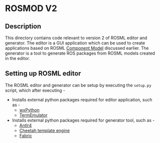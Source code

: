 ROSMOD V2
=========

Description
-----------
This directory contains code relevant to version 2 of ROSML editor and generator. The editor is a GUI application which can be used to create applications based on ROSML [Component Model](../../docs/ComponentModelOverview.md) discussed earlier. The generator is a tool to generate ROS packages from ROSML models created in the editor.

Setting up ROSML editor
-----------------------
The ROSML editor and generator can be setup by executing the `setup.py` script, which after executing -
  * Installs external python packages required for editor application, such as -
    - [wxPython](http://www.wxpython.org/)
    - [TermEmulator](https://pypi.python.org/pypi/TermEmulator)
  * Installs external python packages required for generator tool, such as -
    - [Antlr4](http://www.antlr.org/)
    - [Cheetah template engine](http://www.cheetahtemplate.org/)
    - [Fabric](http://www.fabfile.org/)
